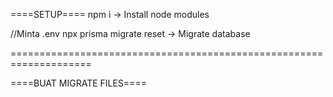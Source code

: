 ====SETUP====
npm i -> Install node modules

//Minta .env
npx prisma migrate reset -> Migrate database



====================================================================

====BUAT MIGRATE FILES====

